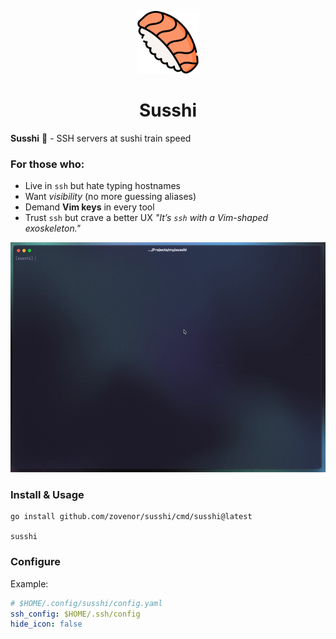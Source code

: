 <p align=center>
 <img src="./assets/icon.png" alt="icon" width="100">
</p>
 <h1 align=center>Susshi</h1>
 
**Susshi** 🍣 - SSH servers at sushi train speed

### **For those who:**
- Live in `ssh` but hate typing hostnames
- Want _visibility_ (no more guessing aliases)
- Demand **Vim keys** in every tool
- Trust `ssh` but crave a better UX
_"It’s `ssh` with a Vim-shaped exoskeleton."_
 
![](./assets/preview.gif)
### Install & Usage
```shell
go install github.com/zovenor/susshi/cmd/susshi@latest

susshi
```
### Configure
Example:
```yaml
# $HOME/.config/susshi/config.yaml
ssh_config: $HOME/.ssh/config
hide_icon: false
```
